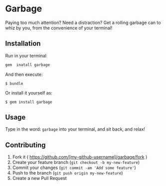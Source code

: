 # Garbage

Paying too much attention? Need a distraction? Get a rolling garbage can to whiz by you, from the convenience of your terminal!

## Installation

Run in your terminal
```ruby
gem  inatall garbage
```

And then execute:

    $ bundle

Or install it yourself as:

    $ gem install garbage

## Usage

Type in the word: `garbage` into your terminal, and sit back, and relax!

## Contributing

1. Fork it ( https://github.com/[my-github-username]/garbage/fork )
2. Create your feature branch (`git checkout -b my-new-feature`)
3. Commit your changes (`git commit -am 'Add some feature'`)
4. Push to the branch (`git push origin my-new-feature`)
5. Create a new Pull Request

